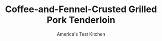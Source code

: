 ---
layout: ../../layouts/MarkdownPostLayout.astro
title: Coffee-and-Fennel-Crusted Grilled Pork Tenderloin
author: America's Test Kitchen
pubDate: 2023-03-15
description: "We sought to enliven this cut with a spice crust to give this mild tenderloin crunch and flavor."
image_url: https://res.cloudinary.com/hksqkdlah/image/upload/ar_1:1,c_fill,dpr_2.0,f_auto,fl_lossy.progressive.strip_profile,g_faces:auto,q_auto:low,w_344/8676_sfs-spicecrustedpork-13-276091
tags: ["Main Courses","Pork","Grilling & Barbecue","Cook's Extras"]
calories: 
protein: 
carbohydrates: 
fats: 
fiber: 
ingredients: ["2 pounds, pork tenderloins (2 loins, 1 1/2 to 2 pounds total)","2 teaspoons, fennel seeds","1 teaspoon, instant espresso powder","1 teaspoon, black peppercorns, cracked","1 teaspoon, sugar Demerara or turbinado (see note)","1/4 teaspoon, red pepper flakes","1 teaspoon, kosher salt","1 tablespoon, cornmeal","1/2 cup, cornstarch","2 large, egg whites"]
serves: 6
time: "1 hour"
instructions: ["PREPARE GRILL Heat all burners on high for 15 minutes. Leave primary burner on high and turn other burner(s) off. (For charcoal grill, open bottom vent on grill. Light about 100 coals; when they are covered with fine gray ash, spread over half of grill. Set cooking grate in place and heat covered, with lid vent open completely, for 5 minutes.) Scrape and oil cooking grate.","COAT PORK Meanwhile, pat pork dry with paper towels. Combine fennel seeds, espresso powder, peppercorns, sugar, salt, red pepper flakes, and cornmeal on rimmed baking sheet. Place cornstarch in large bowl. Beat egg whites in second large bowl until foamy. One at a time, coat tenderloins lightly with cornstarch, dip in egg whites, and transfer to rimmed baking sheet to coat with spice mixture.","GRILL PORK Spray tenderloins lightly with cooking spray and grill, covered, over hot side of grill, turning occasionally, until browned all over, 6 to 8 minutes. Slide pork to cooler side of grill and continue to cook, covered, until meat registers 145 degrees, 6 to 12 minutes longer. Transfer pork to carving board, tent with foil, and let rest 5 minutes. Slice and serve."]
nutrition: undefined
notes: "To crack the spices, place them in two zipper-lock bags, one inside the other, and press or gently pound with a skillet, rolling pin, or meat mallet. We prefer Demerara and turbinado sugar for their crunch, but plain brown sugar works too. If you dont have kosher salt, use 1/2 teaspoon table salt."
---